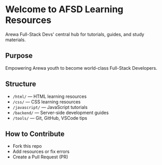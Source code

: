# Welcome to AFSD Learning Resources

Arewa Full-Stack Devs' central hub for tutorials, guides, and study materials.

## Purpose
Empowering Arewa youth to become world-class Full-Stack Developers.

## Structure
- `/html/` — HTML learning resources
- `/css/` — CSS learning resources
- `/javascript/` — JavaScript tutorials
- `/backend/` — Server-side development guides
- `/tools/` — Git, GitHub, VSCode tips

## How to Contribute
- Fork this repo
- Add resources or fix errors
- Create a Pull Request (PR)

